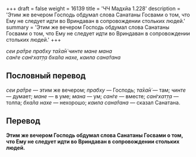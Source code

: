 +++
draft = false
weight = 16139
title = 'ЧЧ Мадхйа 1.228'
description = 'Этим же вечером Господь обдумал слова Санатаны Госвами о том, что Ему не следует идти во Вриндаван в сопровождении стольких людей.'
summary = 'Этим же вечером Господь обдумал слова Санатаны Госвами о том, что Ему не следует идти во Вриндаван в сопровождении стольких людей.'
+++

_сеи ра̄тре прабху та̄ха̄н̇ чинте мане мана  
сан̇ге сан̇гхат̣т̣а бха̄ла нахе, каила сана̄тана_

## Пословный перевод

_сеи_ _ра̄тре_ — этим же вечером; _прабху_ — Господь; _та̄ха̄н̇_ — там; _чинте_ — думает; _мане_ — в уме; _мана_ — ум; _сан̇ге_ — вместе; _сан̇гхат̣т̣а_ — толпа; _бха̄ла_ _нахе_ — нехорошо; _каила_ _сана̄тана_ — сказал Санатана.

## Перевод

**Этим же вечером Господь обдумал слова Санатаны Госвами о том, что Ему не следует идти во Вриндаван в сопровождении стольких людей.**

